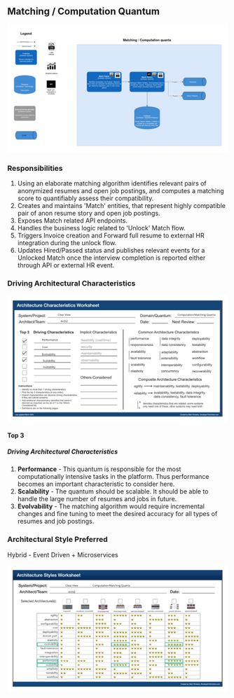 ## Matching / Computation Quantum

![Image](/assets/C2_matching_quanta.jpg)

### Responsibilities

1. Using an elaborate matching algorithm identifies relevant pairs of anonymized resumes and open job postings, and computes a matching score to quantifiably assess their compatibility.
2. Creates and maintains 'Match' entities, that represent highly compatible pair of anon resume story and open job postings.
3. Exposes Match related API endpoints.
4. Handles the business logic related to 'Unlock' Match flow.
5. Triggers Invoice creation and Forward full resume to external HR integration during the unlock flow.
6. Updates Hired/Passed status and publishes relevant events for a Unlocked Match once the interview completion is reported either through API or external HR event.

### Driving Architectural Characteristics

![Image](/assets/matching-arch-char-worksheet.jpg)

#### Top 3

##### Driving Architectural Characteristics

1. **Performance** - This quantum is responsible for the most computationally intensive tasks in the platform. Thus performance becomes an important characteristic to consider here.
2. **Scalability** - The quantum should be scalable. It should be able to handle the large number of resumes and jobs in future.
3. **Evolvability** - The matching algorithm would require incremental changes and fine tuning to meet the desired accuracy for all types of resumes and job postings.

### Architectural Style Preferred

Hybrid - Event Driven + Microservices

![Image](/assets/matching-arch-style-worksheet.jpg)

